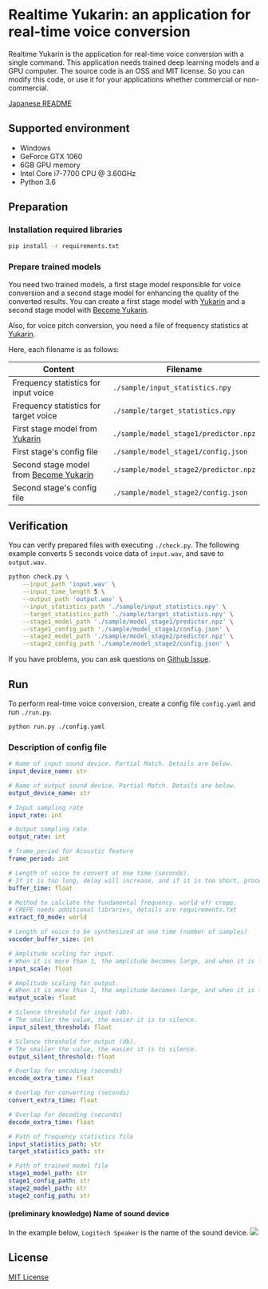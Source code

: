 # Realtime Yukarin: an application for real-time voice conversion
Realtime Yukarin is the application for real-time voice conversion with a single command.
This application needs trained deep learning models and a GPU computer.
The source code is an OSS and MIT license.
So you can modify this code, or use it for your applications whether commercial or non-commercial.

[Japanese README](./README_jp.md)

## Supported environment
* Windows
* GeForce GTX 1060
* 6GB GPU memory
* Intel Core i7-7700 CPU @ 3.60GHz
* Python 3.6

## Preparation
### Installation required libraries
```bash
pip install -r requirements.txt
```

### Prepare trained models
You need two trained models, a first stage model responsible for voice conversion
and a second stage model for enhancing the quality of the converted results.
You can create a first stage model with [Yukarin](https://github.com/Hiroshiba/yukarin)
and a second stage model with [Become Yukarin](https://github.com/Hiroshiba/become-yukarin).

Also, for voice pitch conversion, you need a file of frequency statistics
at [Yukarin](https://github.com/Hiroshiba/yukarin).

Here, each filename is as follows:

|  Content  |  Filename  |
| ---- | ---- |
|  Frequency statistics for input voice  |  `./sample/input_statistics.npy`  |
|  Frequency statistics for target voice  |  `./sample/target_statistics.npy`  |
|  First stage model from [Yukarin](https://github.com/Hiroshiba/yukarin)  |  `./sample/model_stage1/predictor.npz`  |
|  First stage's config file  |  `./sample/model_stage1/config.json`  |
|  Second stage model from [Become Yukarin](https://github.com/Hiroshiba/become-yukarin) |  `./sample/model_stage2/predictor.npz`  |
|  Second stage's config file  |  `./sample/model_stage2/config.json`  |

## Verification
You can verify prepared files with executing `./check.py`.
The following example converts 5 seconds voice data of `input.wav`, and save to `output.wav`.

```bash
python check.py \
    --input_path 'input.wav' \
    --input_time_length 5 \
    --output_path 'output.wav' \
    --input_statistics_path './sample/input_statistics.npy' \
    --target_statistics_path './sample/target_statistics.npy' \
    --stage1_model_path './sample/model_stage1/predictor.npz' \
    --stage1_config_path './sample/model_stage1/config.json' \
    --stage2_model_path './sample/model_stage2/predictor.npz' \
    --stage2_config_path './sample/model_stage2/config.json' \

```

If you have problems, you can ask questions
on [Github Issue](https://github.com/Hiroshiba/realtime-yukarin/issues).

## Run
To perform real-time voice conversion, create a config file `config.yaml` and run `./run.py`.

```bash
python run.py ./config.yaml
```

### Description of config file
```yaml
# Name of input sound device. Partial Match. Details are below.
input_device_name: str

# Name of output sound device. Partial Match. Details are below.
output_device_name: str

# Input sampling rate
input_rate: int

# Output sampling rate
output_rate: int

# frame_period for Acoustic feature
frame_period: int

# Length of voice to convert at one time (seconds).
# If it is too long, delay will increase, and if it is too short, processing will not catch up.
buffer_time: float

# Method to calclate the fundamental frequency. world ofr crepe.
# CREPE needs additional libraries, details are requirements.txt
extract_f0_mode: world

# Length of voice to be synthesized at one time (number of samples)
vocoder_buffer_size: int

# Amplitude scaling for input.
# When it is more than 1, the amplitude becomes large, and when it is less than 1, the amplitude becomes small.
input_scale: float

# Amplitude scaling for output.
# When it is more than 1, the amplitude becomes large, and when it is less than 1, the amplitude becomes small.
output_scale: float

# Silence threshold for input (db).
# The smaller the value, the easier it is to silence.
input_silent_threshold: float

# Silence threshold for output (db).
# The smaller the value, the easier it is to silence.
output_silent_threshold: float

# Overlap for encoding (seconds)
encode_extra_time: float

# Overlap for converting (seconds)
convert_extra_time: float

# Overlap for decoding (seconds)
decode_extra_time: float

# Path of frequency statistics file
input_statistics_path: str
target_statistics_path: str

# Path of trained model file
stage1_model_path: str
stage1_config_path: str
stage2_model_path: str
stage2_config_path: str
```

#### (preliminary knowledge) Name of sound device
In the example below, `Logitech Speaker` is the name of the sound device.
<img src='https://user-images.githubusercontent.com/4987327/59046047-2eaf9980-88bc-11e9-8732-0a7d80ef2d2e.png'>

## License
[MIT License](./LICENSE)
